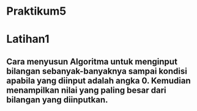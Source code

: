 # Praktikum5
  # Latihan1
  ## Cara menyusun Algoritma untuk menginput bilangan sebanyak-banyaknya sampai kondisi apabila yang diinput adalah angka 0. Kemudian menampilkan nilai yang paling besar dari bilangan yang diinputkan.
